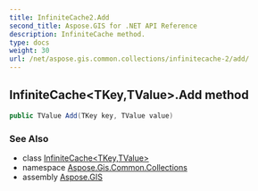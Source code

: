 ```yaml
---
title: InfiniteCache2.Add
second_title: Aspose.GIS for .NET API Reference
description: InfiniteCache method. 
type: docs
weight: 30
url: /net/aspose.gis.common.collections/infinitecache-2/add/
---
```

## InfiniteCache&lt;TKey,TValue&gt;.Add method

```csharp
public TValue Add(TKey key, TValue value)
```

### See Also

* class [InfiniteCache&lt;TKey,TValue&gt;](../)
* namespace [Aspose.Gis.Common.Collections](../../infinitecache-2/)
* assembly [Aspose.GIS](../../../)



